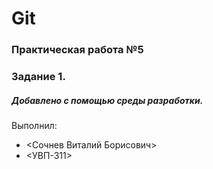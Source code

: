 # Git
### Практическая работа №5
### Задание 1.
##### Добавлено с помощью среды разработки.

Выполнил:
* <Сочнев Виталий Борисович>
* <УВП-311>
